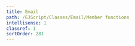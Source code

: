 ```yaml
---
title: Email
path: /EJScript/Classes/Email/Member functions
intellisense: 1
classref: 1
sortOrder: 281
---
```





